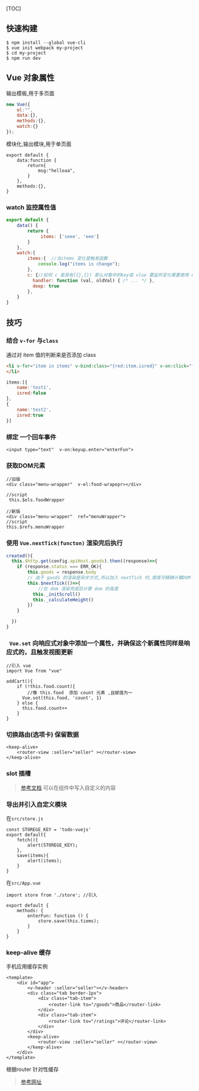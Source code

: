 [TOC]


## 快速构建
```
$ npm install --global vue-cli
$ vue init webpack my-project
$ cd my-project
$ npm run dev
```


## Vue 对象属性
输出模板,用于多页面
```js
new Vue({
	el:"",
    data:{},
    methods:{},
    watch:{}
});
```
模块化,输出模块,用于单页面
```
export default {
    data:function {
        return{
            msg:"helloaa",
        }
    },
    methods:{},
}
```


### watch 监控属性值
```js
export default {
    data() {
        return {
             items: ['seee', 'eee']
        }
    },
    watch:{
        items:{  //当items 变化是触发函数
            console.log("items is change");
        },
     	c: {//如何 c 是具有[{},{}] 那么对象中的key或 vlue 要监听变化需要使用 deep:true
          handler: function (val, oldVal) { /* ... */ },
          deep: true
    	},
    }
}
```




## 技巧
### 结合 `v-for` 与`class`
通过对 item 值的判断来是否添加 class
```html
<li v-for="item in items" v-bind:class="{red:item.isred}" v-on:click="functinname(item)">
</li>
```
```js
items:[{
    name:'test1',
    isred:false
},
{
    name:'test2',
    isred:true
}]
```
### 绑定 一个回车事件
```      
<input type="text"  v-on:keyup.enter="enterFun">
```

### 获取DOM元素

```
//旧版
<div class="menu-wrapper"  v-el:food-wrapepr></div>

//script
 this.$els.foodWrapper

//新版
<div class="menu-wrapper"  ref="menuWrapper">
//script
this.$refs.menuWrapper
```


###  使用 `Vue.nextTick(functon)` 渲染完后执行
```js
created(){
  this.$http.get(config.apiHost.goods).then((response)=>{
    if (response.status === ERR_OK){
        this.goods = response.body
        // 由于 goods 的渲染是异步方式,所以加入 nextTick 时,使其可精确计算DOM 高度
        this.$nextTick(()=>{
            //在 dom 渲染完成后计算 dom 的高度
          this._initScroll()
          this._calculateHeight()
        })
    }

  })
}
```
### ` Vue.set` 向响应式对象中添加一个属性，并确保这个新属性同样是响应式的，且触发视图更新
```
//引入 vue
import Vue from "vue"

addCart(){
    if (!this.food.count){
    	//像 this.food  添加 count 元素 ,且赋值为一
      Vue.set(this.food, 'count', 1)
    } else {
      this.food.count++
    }
}
```
### 切换路由(选项卡) 保留数据
```
<keep-alive>
    <router-view :seller="seller" ></router-view>
</keep-alive>
```

### slot 插槽
> [参考文档](https://cn.vuejs.org/v2/guide/components-slots.html)
可以在组件中写入自定义的内容

### 导出并引入自定义模块
在`src/store.js`
```
const STOREGE_KEY = 'todo-vuejs'
export default{
    fetch(){
        alert(STOREGE_KEY);
    },
    save(items){
        alert(items);
    }
}
```

在`src/App.vue`
```
import store from './store'; //引入

export default {
    methods: {
        enterFun: function () {
            store.save(this.tiems);
        }
    }
}
```
### keep-alive 缓存
手机应用缓存实例
```
<template>
    <div id="app">
        <v-header :seller="seller"></v-header>
        <div class="tab border-1px">
            <div class="tab-item">
                <router-link to="/goods">商品</router-link>
            </div>
            <div class="tab-item">
                <router-link to="/ratings">评论</router-link>
            </div>
        </div>
        <keep-alive>
            <router-view :seller="seller" ></router-view>
        </keep-alive>
    </div>
</template>
```
根据router 针对性缓存
> [参考网址](https://www.jianshu.com/p/0b0222954483)


